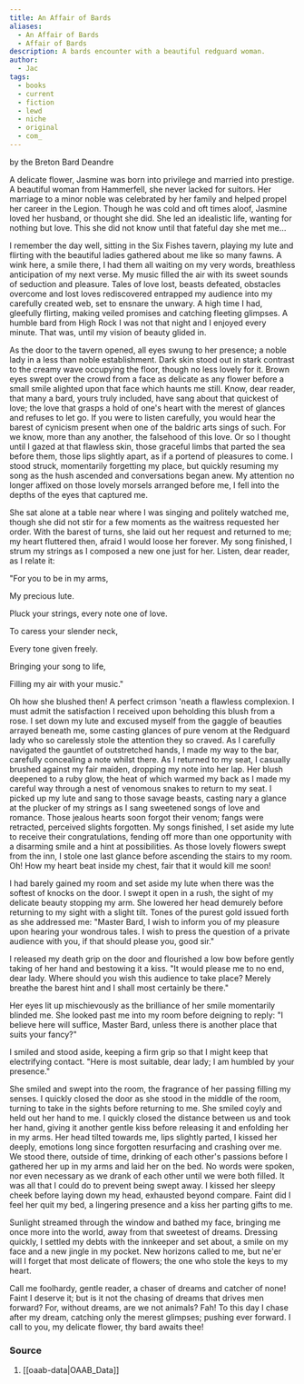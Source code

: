 ```yaml
---
title: An Affair of Bards
aliases:
  - An Affair of Bards
  - Affair of Bards
description: A bards encounter with a beautiful redguard woman.
author:
  - Jac
tags:
  - books
  - current
  - fiction
  - lewd
  - niche
  - original
  - com_
---
```

by the Breton Bard Deandre

A delicate flower, Jasmine was born into privilege and married into prestige. A beautiful woman from Hammerfell, she never lacked for suitors. Her marriage to a minor noble was celebrated by her family and helped propel her career in the Legion. Though he was cold and oft times aloof, Jasmine loved her husband, or thought she did. She led an idealistic life, wanting for nothing but love. This she did not know until that fateful day she met me…

I remember the day well, sitting in the Six Fishes tavern, playing my lute and flirting with the beautiful ladies gathered about me like so many fawns. A wink here, a smile there, I had them all waiting on my very words, breathless anticipation of my next verse. My music filled the air with its sweet sounds of seduction and pleasure. Tales of love lost, beasts defeated, obstacles overcome and lost loves rediscovered entrapped my audience into my carefully created web, set to ensnare the unwary. A high time I had, gleefully flirting, making veiled promises and catching fleeting glimpses. A humble bard from High Rock I was not that night and I enjoyed every minute. That was, until my vision of beauty glided in.

As the door to the tavern opened, all eyes swung to her presence; a noble lady in a less than noble establishment. Dark skin stood out in stark contrast to the creamy wave occupying the floor, though no less lovely for it. Brown eyes swept over the crowd from a face as delicate as any flower before a small smile alighted upon that face which haunts me still. Know, dear reader, that many a bard, yours truly included, have sang about that quickest of love; the love that grasps a hold of one's heart with the merest of glances and refuses to let go. If you were to listen carefully, you would hear the barest of cynicism present when one of the baldric arts sings of such. For we know, more than any another, the falsehood of this love. Or so I thought until I gazed at that flawless skin, those graceful limbs that parted the sea before them, those lips slightly apart, as if a portend of pleasures to come. I stood struck, momentarily forgetting my place, but quickly resuming my song as the hush ascended and conversations began anew. My attention no longer affixed on those lovely morsels arranged before me, I fell into the depths of the eyes that captured me.

She sat alone at a table near where I was singing and politely watched me, though she did not stir for a few moments as the waitress requested her order. With the barest of turns, she laid out her request and returned to me; my heart fluttered then, afraid I would loose her forever. My song finished, I strum my strings as I composed a new one just for her. Listen, dear reader, as I relate it:

"For you to be in my arms,

My precious lute.

Pluck your strings, every note one of love.

To caress your slender neck,

Every tone given freely.

Bringing your song to life,

Filling my air with your music."

Oh how she blushed then! A perfect crimson 'neath a flawless complexion. I must admit the satisfaction I received upon beholding this blush from a rose. I set down my lute and excused myself from the gaggle of beauties arrayed beneath me, some casting glances of pure venom at the Redguard lady who so carelessly stole the attention they so craved. As I carefully navigated the gauntlet of outstretched hands, I made my way to the bar, carefully concealing a note whilst there. As I returned to my seat, I casually brushed against my fair maiden, dropping my note into her lap. Her blush deepened to a ruby glow, the heat of which warmed my back as I made my careful way through a nest of venomous snakes to return to my seat. I picked up my lute and sang to those savage beasts, casting nary a glance at the plucker of my strings as I sang sweetened songs of love and romance. Those jealous hearts soon forgot their venom; fangs were retracted, perceived slights forgotten. My songs finished, I set aside my lute to receive their congratulations, fending off more than one opportunity with a disarming smile and a hint at possibilities. As those lovely flowers swept from the inn, I stole one last glance before ascending the stairs to my room. Oh! How my heart beat inside my chest, fair that it would kill me soon!

I had barely gained my room and set aside my lute when there was the softest of knocks on the door. I swept it open in a rush, the sight of my delicate beauty stopping my arm. She lowered her head demurely before returning to my sight with a slight tilt. Tones of the purest gold issued forth as she addressed me: "Master Bard, I wish to inform you of my pleasure upon hearing your wondrous tales. I wish to press the question of a private audience with you, if that should please you, good sir."

I released my death grip on the door and flourished a low bow before gently taking of her hand and bestowing it a kiss. "It would please me to no end, dear lady. Where should you wish this audience to take place? Merely breathe the barest hint and I shall most certainly be there."

Her eyes lit up mischievously as the brilliance of her smile momentarily blinded me. She looked past me into my room before deigning to reply: "I believe here will suffice, Master Bard, unless there is another place that suits your fancy?"

I smiled and stood aside, keeping a firm grip so that I might keep that electrifying contact. "Here is most suitable, dear lady; I am humbled by your presence."

She smiled and swept into the room, the fragrance of her passing filling my senses. I quickly closed the door as she stood in the middle of the room, turning to take in the sights before returning to me. She smiled coyly and held out her hand to me. I quickly closed the distance between us and took her hand, giving it another gentle kiss before releasing it and enfolding her in my arms. Her head tilted towards me, lips slightly parted, I kissed her deeply, emotions long since forgotten resurfacing and crashing over me. We stood there, outside of time, drinking of each other's passions before I gathered her up in my arms and laid her on the bed. No words were spoken, nor even necessary as we drank of each other until we were both filled. It was all that I could do to prevent being swept away. I kissed her sleepy cheek before laying down my head, exhausted beyond compare. Faint did I feel her quit my bed, a lingering presence and a kiss her parting gifts to me.

Sunlight streamed through the window and bathed my face, bringing me once more into the world, away from that sweetest of dreams. Dressing quickly, I settled my debts with the innkeeper and set about, a smile on my face and a new jingle in my pocket. New horizons called to me, but ne'er will I forget that most delicate of flowers; the one who stole the keys to my heart.

Call me foolhardy, gentle reader, a chaser of dreams and catcher of none! Faint I deserve it; but is it not the chasing of dreams that drives men forward? For, without dreams, are we not animals? Fah! To this day I chase after my dream, catching only the merest glimpses; pushing ever forward. I call to you, my delicate flower, thy bard awaits thee!
### Source
1. [[oaab-data|OAAB_Data]]
